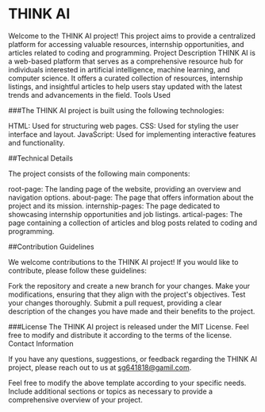 <h1> THINK AI</h1>

Welcome to the THINK AI project! This project aims to provide a centralized platform for accessing valuable resources, internship opportunities, and articles related to coding and programming.
Project Description
THINK AI is a web-based platform that serves as a comprehensive resource hub for individuals interested in artificial intelligence, machine learning, and computer science. It offers a curated collection of resources, internship listings, and insightful articles to help users stay updated with the latest trends and advancements in the field.
Tools Used

###The THINK AI project is built using the following technologies:

HTML: Used for structuring web pages.
CSS: Used for styling the user interface and layout.
JavaScript: Used for implementing interactive features and functionality.


##Technical Details

The project consists of the following main components:

root-page: The landing page of the website, providing an overview and navigation options.
about-page: The page that offers information about the project and its mission. 
internship-pages: The page dedicated to showcasing internship opportunities and job listings.
artical-pages: The page containing a collection of articles and blog posts related to coding and programming.

##Contribution Guidelines


We welcome contributions to the THINK AI project! If you would like to contribute, please follow these guidelines:

Fork the repository and create a new branch for your changes.
Make your modifications, ensuring that they align with the project's objectives.
Test your changes thoroughly.
Submit a pull request, providing a clear description of the changes you have made and their benefits to the project.

###License
The THINK AI project is released under the MIT License. Feel free to modify and distribute it according to the terms of the license.
Contact Information

If you have any questions, suggestions, or feedback regarding the THINK AI project, please reach out to us at sg641818@gamil.com.

Feel free to modify the above template according to your specific needs. Include additional sections or topics as necessary to provide a comprehensive overview of your project.
